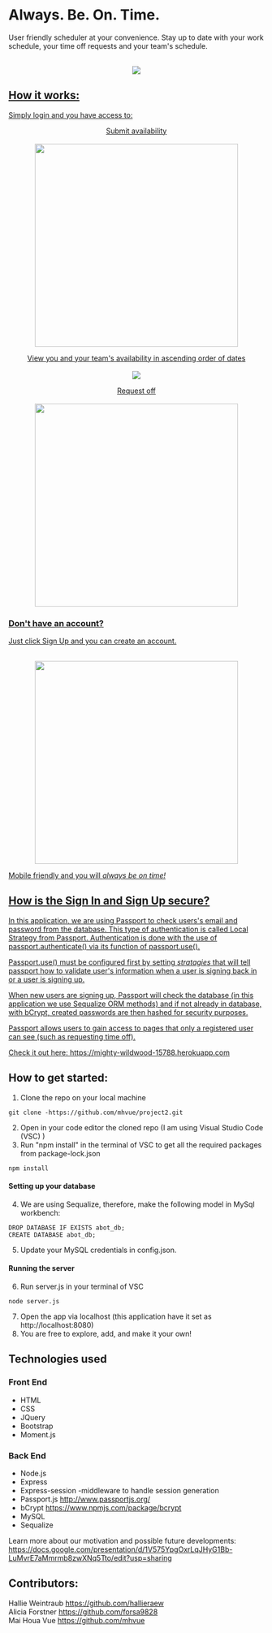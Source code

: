 # Always. Be. On. Time.
User friendly scheduler at your convenience. Stay up to date with your work schedule, your time off requests and your team's schedule. 

<p align="center"><a href="https://mighty-wildwood-15788.herokuapp.com">
<br><img src= "public/images/ABOT.indexImg.png"></p>

## How it works:

Simply login and you have access to:

<p align="center">Submit availability<br>
<br><img src= "public/images/avail.png" width = "400"></p>

<p align="center">View you and your team's availability in ascending order of dates<br>
<br><img src= "public/images/schedule.png"></p>

<p align="center">Request off<br>
<br><img src= "public/images/requestoff.png" width = "400"></p>

### Don't have an account? 
Just click Sign Up and you can create an account.
<p align="center">
<br><img src= "public/images/signUp.png" width = "400"></p>

Mobile friendly and you will *always be on time!*

## How is the Sign In and Sign Up secure?  
In this application, we are using Passport to check users's email and password from the database. This type of authentication is called Local Strategy from Passport. Authentication is done with the use of passport.authenticate() via its function of passport.use().

Passport.use() must be configured first by setting _stratagies_ that will tell passport how to validate user's information when a user is signing back in or a user is signing up. 

When new users are signing up, Passport will check the database (in this application we use Sequalize ORM methods) and if not already in database, with bCrypt, created passwords are then hashed for security purposes. 

Passport allows users to gain access to pages that only a registered user can see (such as requesting time off). 


Check it out here: https://mighty-wildwood-15788.herokuapp.com  


## How to get started: 
1. Clone the repo on your local machine 
<pre><code>git clone -https://github.com/mhvue/project2.git </code></pre>
2. Open in your code editor  the cloned repo (I am using Visual Studio Code (VSC) )
3. Run "npm install" in the terminal of VSC to get all the required packages from package-lock.json 
<pre><code>npm install</code></pre>

#### Setting up your database
4. We are using Sequalize, therefore, make the following model in MySql workbench: 
<pre><code>DROP DATABASE IF EXISTS abot_db;
CREATE DATABASE abot_db; </code></pre>
5. Update your MySQL credentials in config.json.

#### Running the server
6. Run server.js in your terminal of VSC 
<pre><code>node server.js</code></pre>
7. Open the app via localhost (this application have it set as http://localhost:8080)
8. You are free to explore, add, and make it your own! 


## Technologies used

### Front End 
* HTML
* CSS
* JQuery
* Bootstrap
* Moment.js 
### Back End 
* Node.js
* Express
* Express-session -middleware to handle session generation
* Passport.js http://www.passportjs.org/ 
* bCrypt https://www.npmjs.com/package/bcrypt 
* MySQL
* Sequalize

Learn more about our motivation and possible future developments: https://docs.google.com/presentation/d/1V575YpgOxrLqJHyG1Bb-LuMvrE7aMmrmb8zwXNq5Tto/edit?usp=sharing

## Contributors:
Hallie Weintraub https://github.com/hallieraew <br>
Alicia Forstner https://github.com/forsa9828<br>
Mai Houa Vue https://github.com/mhvue 



